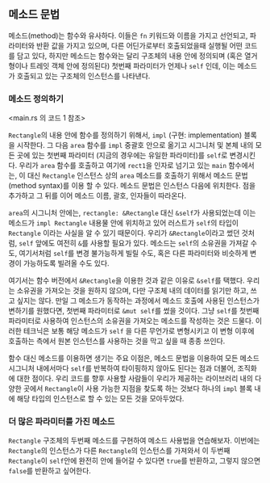 ## 메소드 문법

메소드(method)는 함수와 유사하다. 이들은 `fn` 키워드와 이름을 가지고 선언되고, 파라미터와 반환 값을 가지고 있으며, 다른 어딘가로부터 호출되었을때 실행될 어떤 코드를 담고 있다, 하지만 메소드는 함수와는 달리 구조체의 내용 안에 정의되며 (혹은 열거형이나 트레잇 객체 안에 정의된다) 첫번째 파라미터가 언제나 `self` 인데, 이는 메소드가 호출되고 있는 구조체의 인스턴스를 나타낸다.

### 메소드 정의하기

<main.rs 의 코드 1 참조>

`Rectangle`의 내용 안에 함수를 정의하기 위해서, `impl` (구현: implementation) 블록을 시작한다. 그 다음 `area` 함수를 `impl` 중괄호 안으로 옮기고 시그니처 및 본체 내의 모든 곳에 있는 첫번째 파라미터 (지금의 경우에는 유일한 파라미터)를 `self`로 변경시킨다. 우리가 `area` 함수를 호출하고 여기에 `rect1`을 인자로 넘기고 있는 `main` 함수에서는, 이 대신 `Rectangle` 인스턴스 상의 `area` 메소드를 호출하기 위해서 메소드 문법(method syntax)를 이용 할 수 있다. 메소드 문법은 인스턴스 다음에 위치한다. 점을 추가하고 그 뒤를 이어 메소드 이름, 괄호, 인자들이 따라온다.

`area`의 시그니처 안에는, `rectangle: &Rectangle` 대신 `&self`가 사용되었는데 이는 메소드가 `impl Rectangle` 내용물 안에 위치하고 있어 러스트가 `self`의 타입이 `Rectangle` 이라는 사실을 알 수 있기 때문이다. 우리가 `&Rectangle`이라고 썼던 것처럼, `self` 앞에도 여전히 `&`를 사용할 필요가 있다. 메소드는 `self`의 소유권을 가져갈 수도, 여기서처럼 `self`를 변경 불가능하게 빌릴 수도, 혹은 다른 파라미터와 비슷하게 변경이 가능하도록 빌려올 수도 있다.

여기서는 함수 버전에서 `&Rectangle`을 이용한 것과 같은 이유로 `&self`를 택했다. 우리는 소유권을 가져오는 것을 원하지 않으며, 다만 구조체 내의 데이터를 읽기만 하고, 쓰고 싶지는 않다. 만일 그 메소드가 동작하는 과정에서 메소드 호출에 사용된 인스턴스가 변하기를 원했다면, 첫번째 파라미터로 `&mut self`를 썼을 것이다. 그냥 `self`를 첫번째 파라미터로 사용하여 인스턴스의 소유권을 가져오는 메소드를 작성하는 것은 드물다. 이러한 테크닉은 보통 해당 메소드가 `self` 을 다른 무언가로 변형시키고 이 변형 이후에 호출하는 측에서 원본 인스턴스를 사용하는 것을 막고 싶을 때 종종 쓰인다.

함수 대신 메소드를 이용하면 생기는 주요 이점은, 메소드 문법을 이용하여 모든 메소드 시그니처 내에서마다 `self`를 반복하여 타이핑하지 않아도 된다는 점과 더불어, 조직화에 대한 점이다. 우리 코드를 향후 사용할 사람들이 우리가 제공하는 라이브러리 내의 다양한 곳에서 `Rectangle`이 사용 가능한 지점을 찾도록 하는 것보다 하나의 `impl` 블록 내에 해당 타입의 인스턴스로 할 수 있는 모든 것을 모아두었다.

### 더 많은 파라미터를 가진 메소드

`Rectangle` 구조체의 두번째 메소드를 구현하여 메소드 사용법을 연습해보자. 이번에는 `Rectangle`의 인스턴스가 다른 `Rectangle`의 인스턴스를 가져와서 이 두번째 `Rectangle`이 `self`안에 완전히 안에 들어갈 수 있다면 `true`를 반환하고, 그렇지 않으면 `false`를 반환하고 싶어한다. 
